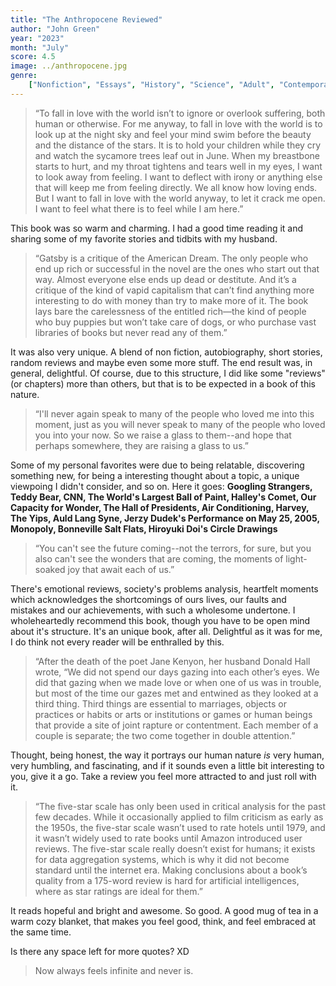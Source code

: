 ```yaml
---
title: "The Anthropocene Reviewed"
author: "John Green"
year: "2023"
month: "July"
score: 4.5
image: ../anthropocene.jpg
genre:
    ["Nonfiction", "Essays", "History", "Science", "Adult", "Contemporary", "Biography"]
---
```


> “To fall in love with the world isn’t to ignore or overlook suffering, both human or otherwise. For me anyway, to fall in love with the world is to look up at the night sky and feel your mind swim before the beauty and the distance of the stars. It is to hold your children while they cry and watch the sycamore trees leaf out in June. When my breastbone starts to hurt, and my throat tightens and tears well in my eyes, I want to look away from feeling. I want to deflect with irony or anything else that will keep me from feeling directly. We all know how loving ends. But I want to fall in love with the world anyway, to let it crack me open. I want to feel what there is to feel while I am here.”

This book was so warm and charming. I had a good time reading it and sharing some of my favorite stories and tidbits with my husband.

> “Gatsby is a critique of the American Dream. The only people who end up rich or successful in the novel are the ones who start out that way. Almost everyone else ends up dead or destitute. And it’s a critique of the kind of vapid capitalism that can’t find anything more interesting to do with money than try to make more of it. The book lays bare the carelessness of the entitled rich—the kind of people who buy puppies but won’t take care of dogs, or who purchase vast libraries of books but never read any of them.”

It was also very unique. A blend of non fiction, autobiography, short stories, random reviews and maybe even some more stuff. The end result was, in general, delightful. Of course, due to this structure, I did like some "reviews" (or chapters) more than others, but that is to be expected in a book of this nature.

> “I'll never again speak to many of the people who loved me into this moment, just as you will never speak to many of the people who loved you into your now. So we raise a glass to them--and hope that perhaps somewhere, they are raising a glass to us.”

Some of my personal favorites were due to being relatable, discovering something new, for being a interesting thought about a topic, a unique viewpoing I didn't consider, and so on. Here it goes: **Googling Strangers, Teddy Bear, CNN, The World's Largest Ball of Paint, Halley's Comet, Our Capacity for Wonder, The Hall of Presidents, Air Conditioning, Harvey, The Yips, Auld Lang Syne, Jerzy Dudek's Performance on May 25, 2005, Monopoly, Bonneville Salt Flats, Hiroyuki Doi's Circle Drawings**

> “You can't see the future coming--not the terrors, for sure, but you also can't see the wonders that are coming, the moments of light-soaked joy that await each of us.”

There's emotional reviews, society's problems analysis, heartfelt moments which acknowledges the shortcomings of ours lives, our faults and mistakes and our achievements, with such a wholesome undertone. I wholeheartedly recommend this book, though you have to be open mind about it's structure. It's an unique book, after all. Delightful as it was for me, I do think not every reader will be enthralled by this.

> “After the death of the poet Jane Kenyon, her husband Donald Hall wrote, “We did not spend our days gazing into each other’s eyes. We did that gazing when we made love or when one of us was in trouble, but most of the time our gazes met and entwined as they looked at a third thing. Third things are essential to marriages, objects or practices or habits or arts or institutions or games or human beings that provide a site of joint rapture or contentment. Each member of a couple is separate; the two come together in double attention.”

Thought, being honest, the way it portrays our human nature _is_ very human, very humbling, and fascinating, and if it sounds even a little bit interesting to you, give it a go. Take a review you feel more attracted to and just roll with it.

> “The five-star scale has only been used in critical analysis for the past few decades. While it occasionally applied to film criticism as early as the 1950s, the five-star scale wasn’t used to rate hotels until 1979, and it wasn’t widely used to rate books until Amazon introduced user reviews. The five-star scale really doesn’t exist for humans; it exists for data aggregation systems, which is why it did not become standard until the internet era. Making conclusions about a book’s quality from a 175-word review is hard for artificial intelligences, where as star ratings are ideal for them.”

It reads hopeful and bright and awesome. So good. A good mug of tea in a warm cozy blanket, that makes you feel good, think, and feel embraced at the same time.

Is there any space left for more quotes? XD

> Now always feels infinite and never is.

